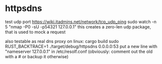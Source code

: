 # httpsdns

test udp port https://wiki.itadmins.net/network/tcp_udp_ping
sudo watch -n 5 "nmap -P0 -sU -p54321 127.0.0.1"
this creates a zero-len udp package, that is used to mock a request

also testable as real dns proxy on linux:
cargo build
sudo RUST_BACKTRACE=1 ./target/debug/httpsdns 0.0.0.0:53
put a new line with "nameserver 127.0.0.1" in /etc/resolf.conf
(obviously: comment out the old with a # or backup it otherwise)

